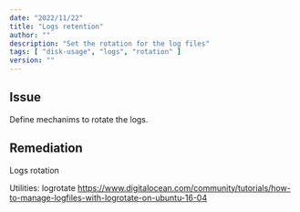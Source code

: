 ```yaml
---
date: "2022/11/22"
title: "Logs retention"
author: ""
description: "Set the rotation for the log files"
tags: [ "disk-usage", "logs", "rotation" ]
version: ""
---
```


## Issue

Define mechanims to rotate the logs.

## Remediation

Logs rotation

Utilities: logrotate
https://www.digitalocean.com/community/tutorials/how-to-manage-logfiles-with-logrotate-on-ubuntu-16-04